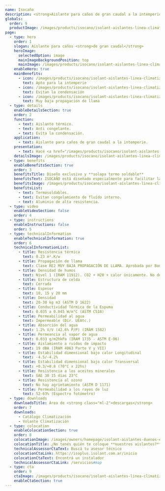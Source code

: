 ```yaml
---
name: Isocaño
description: <strong>Aislante para caños de gran caudal a la intemperie.</strong><br /><br />Placa aislante con unión termo fusionable con pistola de calor, para abrazar y aislar caños de gran caudal.
globals:
  order: 9
  productImage: /images/products/isocano/isolant-aislantes-linea-climatizacion-isocano-producto-rollo.png
page:
  - type: hero
    order: 1
    slogan: Aislante para caños <strong>de gran caudal</strong>
    heroImage:
      selectedOption: image
      mainImageBackgroundPosition: top
      mainImage: /images/products/isocano/isolant-aislantes-linea-climatizacion-isocano-imagen-principal.jpg
    enableHero: true
    mainBenefits:
      - icon: /images/products/isocano/isolant-aislantes-linea-climatizacion-isocano-beneficio-1.svg
        text: Apto para la intemperie
      - icon: /images/products/isocano/isolant-aislantes-linea-climatizacion-isocano-beneficio-2.svg
        text: Evitan la condensación
      - icon: /images/products/isocano/isolant-aislantes-linea-climatizacion-isocano-beneficio-3.svg
        text: Muy baja propagación de llama
  - type: details
    enableDetailsSection: true
    order: 2
    function:
      - text: Aislante térmico.
      - text: Anti congelante.
      - text: Evita la condensación.
    application:
      - text: Aislante para caños de gran caudal a la intemperie.
    presentation:
      - text: Hacé <a href="/images/products/isocano/isolant-aislantes-linea-climatizacion-isocano-presentaciones.webp" target="_blank" rel="noopener noreferrer" class="font-bold">click acá</a> para ver todas las presentaciones disponibles
    detailsImage: /images/products/isocano/isolant-aislantes-linea-climatizacion-isocano-imagen-detalle.jpg
  - type: benefits
    enableBenefitsSection: true
    order: 3
    benefitsTitle: Diseño exclusivo y **solapa termo soldable**
    benefitsText: ISOCAÑO está diseñado especialmente para facilitar la colocación del mismo "abrazando" caños de gran caudal. Ya viene en forma de placa, con un rebaje en su lateral, para termo soldar con pistola de calor. Luego se sugiere la utilización de una cinta de aluminio apta intemperie para garantizar una unión sin filtraciones de agua ni UV.<br /><br />Además su diseño con una cara acanalada hace que al "abrazar" el caño, el material no tienda a volver sobre sí mismo, sino que complete una aislación perfecta. 
    benefitsImage: /images/products/isocano/isolant-aislantes-linea-climatizacion-isocano-beneficio-exclusivo.jpg
    benefitsList:
      - text: Termosoldables.
      - text: Evitan congelamiento de fluído interno.
      - text: Aluminio de alta resistencia.
  - type: video
    enableVideoSection: false
    order: 4
  - type: instructions
    enableInstructions: false
    order: 5
  - type: technicalInformation
    enableTechnicalInformation: true
    order: 6
    technicalInformationList:
      - title: Resistencia térmica
        text: 0.23 m².K/w
      - title: Propagación de llama
        text: Clase RE2 MUY BAJA PROPAGACIÓN DE LLAMA. Aprobada por Bomberos Argentina.
      - title: Densidad de humos
        text: Nivel 1 (IRAM 11912). CO2 + H20 + calor únicamente. No desprende gases envenenantes.
      - title: Estructura de celda
        text: Cerrada
      - title: Espesor
        text: 10, 15 y 20 mm
      - title: Densidad
        text: 20-30 kg m3 (ASTM D 1622)
      - title: Conductividad Térmica de la Espuma
        text: 0.035 a 0.045 W/m°C (ASTM C518)
      - title: Permeabilidad al agua
        text: Impermeable (Dir. UEAtc.)
      - title: Absorción del agua
        text: 1.2% V/V (42.6% P/P) (IRAM 1582)
      - title: Permeancia al vapor de agua
        text: 0.033 g/m2hkPa (IRAM 1735 - ASTM E-96)
      - title: Aislamiento a ruidos de impacto
        text: 19 dBA (IRAM 4063 Parte V y VII)
      - title: Estabilidad dimensional bajo calor Longitudinal
        text: -4.5/-4.2%
      - title: Estabilidad dimensional bajo calor Transversal
        text: +0.3/+0.8 (70°C x 22hs)
      - title: Resistencia a los aceites minerales
        text: SAE 30 15 días 23°C
      - title: Resistencia al ozono
        text: No hay agrietamiento (ASTM D 1171)
      - title: Permeabilidad a los rayos de luz
        text: 52-63% (Espectro fotómetro)
  - type: downloads
    downloadsTitle: Área de <strong class="ml-2">descargas</strong>
    order: 7
    downloads:
      - Catálogo Climatización
      - Volante Climatización
  - type: colocation
    enableColocationSection: true
    order: 8
    colocationImage: /images/owners/homepage/isolant-aislantes-duenos-e-inquilinos-isoplus-colocation.jpg
    colocationTitle: ¿No tenés quién te coloque **nuestros aislantes?**
    technicalAssessorCtaText: Buscá tu asesor técnico
    colocationCtaLink: https://isoplus.isolant.com.ar/inicio
    colocationCtaText: Encontrá un instalador
    technicalAssessorCtaLink: /servicios#map
  - type: cta
    order: 9
    ctaImage: /images/products/isocano/isolant-aislantes-linea-climatizacion-isocano-cta.jpg
    enableCtaSection: true
---
```

